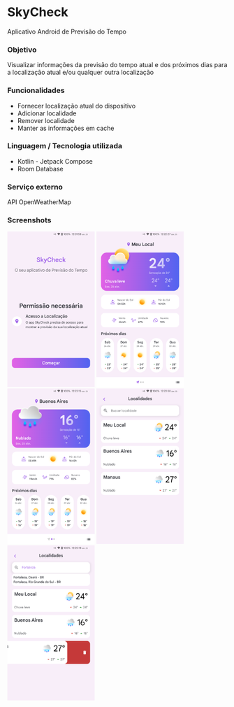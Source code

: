 # SkyCheck
Aplicativo Android de Previsão do Tempo

### Objetivo
Visualizar informações da previsão do tempo atual e dos próximos dias para a localização atual e/ou qualquer outra localização

### Funcionalidades
- Fornecer localização atual do dispositivo
- Adicionar localidade
- Remover localidade
- Manter as informações em cache

### Linguagem / Tecnologia utilizada
- Kotlin - Jetpack Compose
- Room Database

### Serviço externo
API OpenWeatherMap

### Screenshots
<img width="200px" src="app/screenshots/onboarding_screen.png" alt="Onboarding Screen" /> <img width="200px" src="app/screenshots/forecast_screen_my_location.png" alt="Forecast Screen - My Location" /> <img width="200px" src="app/screenshots/forecast_screen_saved_lcoation.png" alt="Forecast Screen - Saved Location" /> <img width="200px" src="app/screenshots/locations_screen.png" alt="Locations Screen" /> <img width="200px" src="app/screenshots/locations_screen_2.png" alt="Locations Screen with actions" />
